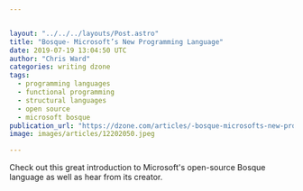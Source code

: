 ```yaml
---


layout: "../../../layouts/Post.astro"
title: "Bosque- Microsoft’s New Programming Language"
date: 2019-07-19 13:04:50 UTC
author: "Chris Ward"
categories: writing dzone
tags:
  - programming languages
  - functional programming
  - structural languages
  - open source
  - microsoft bosque
publication_url: "https://dzone.com/articles/-bosque-microsofts-new-programming-language"
image: images/articles/12202050.jpeg

---
```

Check out this great introduction to Microsoft's open-source Bosque language as well as hear from its creator.

